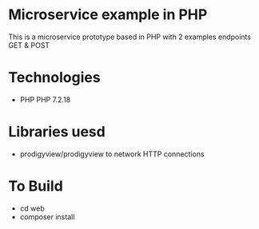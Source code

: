 # Microservice example in PHP
This is a microservice prototype based in PHP with 2 examples endpoints  GET &amp; POST

# Technologies
* PHP PHP 7.2.18

# Libraries uesd
* prodigyview/prodigyview to network HTTP connections

# To Build
* cd web
* composer install